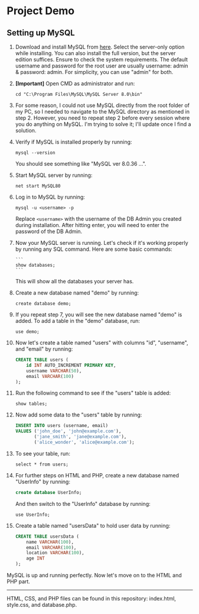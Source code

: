 # Project Demo

## Setting up MySQL

1.  Download and install MySQL from [here](https://dev.mysql.com/downloads/installer/). Select the server-only option while installing. You can also install the full version, but the server edition suffices. Ensure to check the system requirements. The default username and password for the root user are usually username: admin & password: admin. For simplicity, you can use "admin" for both.

2.  **[Important]** Open CMD as administrator and run:

    ```
    cd "C:\Program Files\MySQL\MySQL Server 8.0\bin"
    ```

3.  For some reason, I could not use MySQL directly from the root folder of my PC, so I needed to navigate to the MySQL directory as mentioned in step 2. However, you need to repeat step 2 before every session where you do anything on MySQL. I'm trying to solve it; I'll update once I find a solution.

4.  Verify if MySQL is installed properly by running:

    ```
    mysql --version
    ```

    You should see something like "MySQL ver 8.0.36 ...".

5.  Start MySQL server by running:

    ```
    net start MySQL80
    ```

6.  Log in to MySQL by running:

    ```
    mysql -u <username> -p
    ```

    Replace `<username>` with the username of the DB Admin you created during installation. After hitting enter, you will need to enter the password of the DB Admin.

7.  Now your MySQL server is running. Let's check if it's working properly by running any SQL command. Here are some basic commands:

        ```
        show databases;
        ```

    This will show all the databases your server has.

8.  Create a new database named "demo" by running:

    ```
    create database demo;
    ```

9.  If you repeat step 7, you will see the new database named "demo" is added. To add a table in the "demo" database, run:

    ```
    use demo;
    ```

10. Now let's create a table named "users" with columns "id", "username", and "email" by running:

    ```sql
    CREATE TABLE users (
        id INT AUTO_INCREMENT PRIMARY KEY,
        username VARCHAR(50),
        email VARCHAR(100)
    );
    ```

11. Run the following command to see if the "users" table is added:

    ```
    show tables;
    ```

12. Now add some data to the "users" table by running:

    ```sql
    INSERT INTO users (username, email)
    VALUES ('john_doe', 'john@example.com'),
           ('jane_smith', 'jane@example.com'),
           ('alice_wonder', 'alice@example.com');
    ```

13. To see your table, run:

    ```
    select * from users;
    ```

14. For further steps on HTML and PHP, create a new database named "UserInfo" by running:

    ```sql
    create database UserInfo;
    ```

    And then switch to the "UserInfo" database by running:

    ```
    use UserInfo;
    ```

15. Create a table named "usersData" to hold user data by running:
    ```sql
    CREATE TABLE usersData (
        name VARCHAR(100),
        email VARCHAR(100),
        location VARCHAR(100),
        age INT
    );
    ```

MySQL is up and running perfectly. Now let's move on to the HTML and PHP part.

---

HTML, CSS, and PHP files can be found in this repository: index.html, style.css, and database.php.
